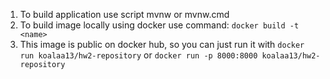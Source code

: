 1) To build application use script mvnw or mvnw.cmd
2) To build image locally using docker use command: `docker build -t <name>`
3) This image is public on docker hub, so you can just run it with `docker run koalaa13/hw2-repository` or `docker run -p 8000:8000 koalaa13/hw2-repository`
